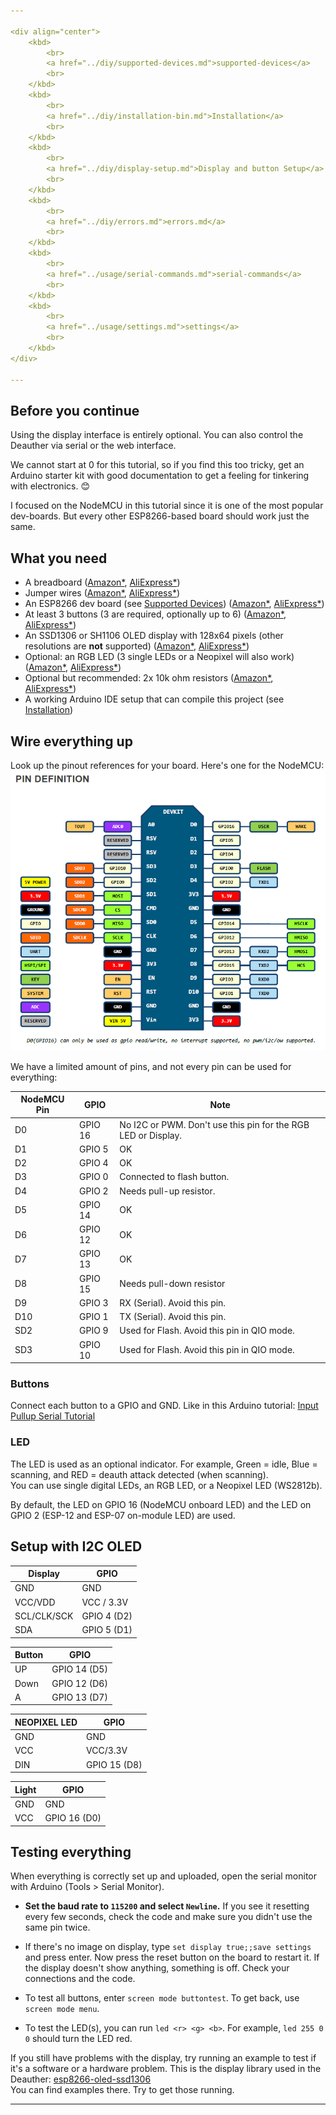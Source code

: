 ```yaml
---

<div align="center">
    <kbd>
        <br>
        <a href="../diy/supported-devices.md">supported-devices</a>
        <br>
    </kbd>
    <kbd>
        <br>
        <a href="../diy/installation-bin.md">Installation</a>
        <br>
    </kbd>
    <kbd>
        <br>
        <a href="../diy/display-setup.md">Display and button Setup</a>
        <br>
    </kbd>
    <kbd>
        <br>
        <a href="../diy/errors.md">errors.md</a>
        <br>
    </kbd>
    <kbd>
        <br>
        <a href="../usage/serial-commands.md">serial-commands</a>
        <br>
    </kbd>
    <kbd>
        <br>
        <a href="../usage/settings.md">settings</a>
        <br>
    </kbd>
</div>

---
```


## Before you continue
Using the display interface is entirely optional. You can also control the Deauther via serial or the web interface.  

We cannot start at 0 for this tutorial, so if you find this too tricky, get an Arduino starter kit with good documentation to get a feeling for tinkering with electronics. 😊

I focused on the NodeMCU in this tutorial since it is one of the most popular dev-boards. But every other ESP8266-based board should work just the same.  

## What you need
- A breadboard ([Amazon*](https://amzn.to/3HtxH9y), [AliExpress*](https://s.click.aliexpress.com/e/_DDdF6Tt))
- Jumper wires ([Amazon*](https://amzn.to/3HrKIk0), [AliExpress*](https://s.click.aliexpress.com/e/_DEEniwr))
- An ESP8266 dev board (see [Supported Devices](/docs/diy/supported-devices)) ([Amazon*](https://amzn.to/3YbdDyN), [AliExpress*](https://s.click.aliexpress.com/e/_Ddd7piL))
- At least 3 buttons (3 are required, optionally up to 6) ([Amazon*](https://amzn.to/3WdXRkI), [AliExpress*](https://s.click.aliexpress.com/e/_DDPYp0R))
- An SSD1306 or SH1106 OLED display with 128x64 pixels (other resolutions are **not** supported) ([Amazon*](https://amzn.to/3FNekar), [AliExpress*](https://s.click.aliexpress.com/e/_DB5UkwB))
- Optional: an RGB LED (3 single LEDs or a Neopixel will also work) ([Amazon*](https://amzn.to/3Pn0bDJ), [AliExpress*](https://s.click.aliexpress.com/e/_DBmkHbV))
- Optional but recommended: 2x 10k ohm resistors ([Amazon*](https://amzn.to/3PpEeEm), [AliExpress*](https://s.click.aliexpress.com/e/_DlZSG8x))
- A working Arduino IDE setup that can compile this project (see [Installation](/docs/diy/installation-arduino))

## Wire everything up
Look up the pinout references for your board. Here's one for the NodeMCU: 
![NodeMCU pinout](/img/diy/NODEMCU_DEVKIT_V1.0_PINMAP.png)

We have a limited amount of pins, and not every pin can be used for everything:

| NodeMCU Pin |  GPIO   | Note |
| ----------- | ------- | ---- |
| D0          | GPIO 16 | No I2C or PWM. Don't use this pin for the RGB LED or Display. |
| D1          | GPIO 5  | OK |
| D2          | GPIO 4  | OK |
| D3          | GPIO 0  | Connected to flash button. |
| D4          | GPIO 2  | Needs pull-up resistor.  |
| D5          | GPIO 14 | OK |
| D6          | GPIO 12 | OK |
| D7          | GPIO 13 | OK |
| D8          | GPIO 15 | Needs pull-down resistor |
| D9          | GPIO 3  | RX (Serial). Avoid this pin. |
| D10         | GPIO 1  | TX (Serial). Avoid this pin. |
| SD2         | GPIO 9  | Used for Flash. Avoid this pin in QIO mode. |
| SD3         | GPIO 10 | Used for Flash. Avoid this pin in QIO mode. |

### Buttons
Connect each button to a GPIO and GND. 
Like in this Arduino tutorial: [Input Pullup Serial Tutorial](https://www.arduino.cc/en/Tutorial/InputPullupSerial)

### LED
The LED is used as an optional indicator. For example, Green = idle, Blue = scanning, and RED = deauth attack detected (when scanning).  
You can use single digital LEDs, an RGB LED, or a Neopixel LED (WS2812b).  

By default, the LED on GPIO 16 (NodeMCU onboard LED) and the LED on GPIO 2 (ESP-12 and ESP-07 on-module LED) are used.

## Setup with I2C OLED

| Display | GPIO |
| ------- | ---- |
| GND | GND |
| VCC/VDD | VCC / 3.3V |
| SCL/CLK/SCK | GPIO 4 (D2) |
| SDA | GPIO 5 (D1) |

| Button | GPIO |
| ------ | ---- |
| UP | GPIO 14 (D5) |
| Down | GPIO 12 (D6) |
| A | GPIO 13 (D7) |

| NEOPIXEL LED | GPIO |
| ------ | ---- |
| GND | GND |
| VCC | VCC/3.3V |
| DIN | GPIO 15 (D8) |

| Light | GPIO |
| ------ | ---- |
| GND | GND |
| VCC | GPIO 16 (D0) |

## Testing everything

When everything is correctly set up and uploaded, open the serial monitor with Arduino (Tools > Serial Monitor). 

- **Set the baud rate to `115200` and select `Newline`.**  If you see it resetting every few seconds, check the code and make sure you didn't use the same pin twice.

- If there's no image on display, type `set display true;;save settings` and press enter. Now press the reset button on the board to restart it. If the display doesn't show anything, something is off. Check your connections and the code.  

- To test all buttons, enter `screen mode buttontest`. To get back, use `screen mode menu`.  

- To test the LED(s), you can run `led <r> <g> <b>`. For example, `led 255 0 0` should turn the LED red.   

If you still have problems with the display, try running an example to test if it's a software or a hardware problem. This is the display library used in the Deauther: [esp8266-oled-ssd1306](https://github.com/squix78/esp8266-oled-ssd1306)  
You can find examples there. Try to get those running.

---
